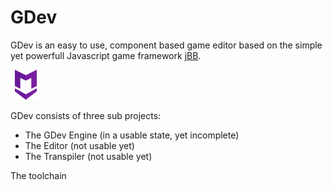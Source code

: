 # GDev
GDev is an easy to use, component based game editor based on the simple yet powerfull Javascript game framework [jBB](https://github.com/Farbfinsternis/jBB
).

![alt text](https://github.com/adam-p/markdown-here/raw/master/src/common/images/icon48.png "Logo Title Text 1")


GDev consists of three sub projects:
- The GDev Engine (in a usable state, yet incomplete)
- The Editor (not usable yet)
- The Transpiler (not usable yet)


The toolchain
